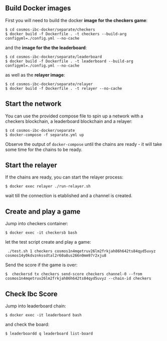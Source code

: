 ## Build Docker images

First you will need to build the docker **image for the checkers game**:

```
$ cd cosmos-ibc-docker/separate/checkers
$ docker build -f Dockerfile . -t checkers --build-arg configyml=./config.yml --no-cache
```

and the **image for the the leaderboard**:

```
$ cd cosmos-ibc-docker/separate/leaderboard
$ docker build -f Dockerfile . -t leaderboard --build-arg configyml=./config.yml --no-cache
```

as well as the **relayer image**:

```
$ cd cosmos-ibc-docker/separate/relayer
$ docker build -f Dockerfile . -t relayer --no-cache
```

## Start the network

You can use the provided compose file to spin up a network with a checkers blockchain, a leaderboard blockchain and a relayer:

```
$ cd cosmos-ibc-docker/separate
$ docker-compose -f separate.yml up

```

Observe the output of `docker-compose` until the chains are ready - it will take some time for the chains to be ready. 

## Start the relayer

If the chains are ready, you can start the relayer process:

```
$ docker exec relayer ./run-relayer.sh 
```

wait till the connection is etablished and a channel is created. 

## Create and play a game

Jump into checkers container:

```
$ docker exec -it checkersb bash
```

let the test script create and play a game:

```
 ./test.sh 1 checkers cosmos1n4mqetruv26lm2frkjah86h642ts84qyd5uvyz cosmos14y0kdvznkssdtal2r60a8us266n0mm97r2xju8
```

Send the score if the game is over:

```
$  checkersd tx checkers send-score checkers channel-0 --from cosmos1n4mqetruv26lm2frkjah86h642ts84qyd5uvyz --chain-id checkers
```

## Check Ibc Score

Jump into leaderboard chain:

```
$ docker exec -it leaderboard bash
```

and check the board:

```
$ leaderboardd q leaderboard list-board
```